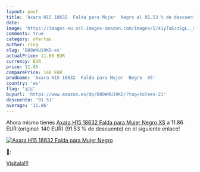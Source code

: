 ```yaml
---
layout: post
title: 'Axara H15 18632  Falda para Mujer  Negro al 91.53 % de descuento'
date: 
image: 'https://images-eu.ssl-images-amazon.com/images/I/41yTuEczEgL._SL200_.jpg'
comments: true
category: ofertas
author: ring
slug: 'B00W4U19KO-es'
actualPrice: 11.86 EUR
currency: EUR
price: 11.86
comparePrice: 140 EUR
prodname: 'Axara H15 18632  Falda para Mujer  Negro  XS'
country: 'es'
flag: '🇪🇸'
buyurl: 'https://www.amazon.es/dp/B00W4U19KO/?tag=tolees-21'
descuento: '91.53'
average: '11.86'
---
```


Ahora mismo tienes [Axara H15 18632  Falda para Mujer  Negro  XS](https://www.amazon.es/dp/B00W4U19KO/?tag=tolees-21) a 11.86 EUR (original: 140 EUR) (91.53 %  de descuento) en el siguiente enlace!

[![Axara H15 18632  Falda para Mujer  Negro](https://images-eu.ssl-images-amazon.com/images/I/41yTuEczEgL._SL200_.jpg)](https://www.amazon.es/dp/B00W4U19KO/?tag=tolees-21)

🔎:


[Visítala!!!](https://www.amazon.es/dp/B00W4U19KO/?tag=tolees-21)
